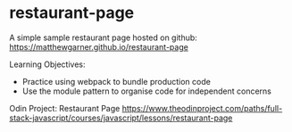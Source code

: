 # restaurant-page

A simple sample restaurant page hosted on github: https://matthewgarner.github.io/restaurant-page

Learning Objectives: 
- Practice using webpack to bundle production code
- Use the module pattern to organise code for independent concerns

Odin Project: Restaurant Page
https://www.theodinproject.com/paths/full-stack-javascript/courses/javascript/lessons/restaurant-page

